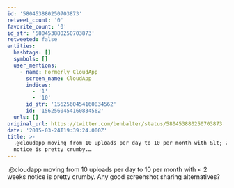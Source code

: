 ```yaml
---
id: '580453880250703873'
retweet_count: '0'
favorite_count: '0'
id_str: '580453880250703873'
retweeted: false
entities:
  hashtags: []
  symbols: []
  user_mentions:
    - name: Formerly CloudApp
      screen_name: CloudApp
      indices:
        - '1'
        - '10'
      id_str: '1562560454160834562'
      id: '1562560454160834562'
  urls: []
original_url: https://twitter.com/benbalter/status/580453880250703873
date: '2015-03-24T19:39:24.000Z'
title: >-
  .@cloudapp moving from 10 uploads per day to 10 per month with &lt; 2 weeks
  notice is pretty crumby.…
---
```


.@cloudapp moving from 10 uploads per day to 10 per month with &lt; 2 weeks notice is pretty crumby. Any good screenshot sharing alternatives?